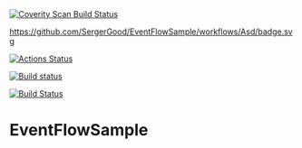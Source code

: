 <a href="https://scan.coverity.com/projects/sergergood-eventflowsample">
  <img alt="Coverity Scan Build Status"
       src="https://scan.coverity.com/projects/19935/badge.svg"/>
</a>

https://github.com/SergerGood/EventFlowSample/workflows/Asd/badge.svg

[![Actions Status](https://github.com/SergerGood/EventFlowSample/tree/master/.github/workflows/dotnetcore.yml/badge.svg)](https://github.com/SergerGood/EventFlowSample/actions)

[![Build status](https://ci.appveyor.com/api/projects/status/wltgtixpimapcotm?svg=true)](https://ci.appveyor.com/project/SergerGood/eventflowsample)

[![Build Status](https://travis-ci.com/SergerGood/EventFlowSample.svg?branch=master)](https://travis-ci.com/SergerGood/EventFlowSample)

# EventFlowSample
